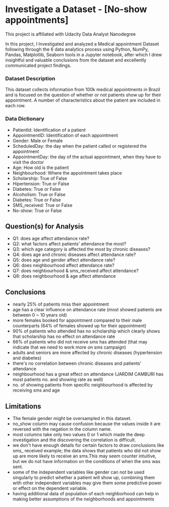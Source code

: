 #  Investigate a Dataset - [No-show appointments]
This project is affiliated with Udacity Data Analyst Nanodegree

In this project, I Investigated and analyzed a Medical appointment Dataset following through the 6 data analytics process using Python, NumPy, Pandas, Matplotlib, Seaborn tools in a Jupyter notebook, after which I drew insightful and valuable conclusions from the dataset and excellently communicated project findings.
###  Dataset Description
This dataset collects information from 100k medical appointments in Brazil and is focused on the question of whether or not patients show up for their appointment. A number of characteristics about the patient are included in each row.

###  Data Dictionary

* PatientId: Identification of a patient
* AppointmentID: Identification of each appointment
* Gender: Male or Female
* ScheduledDay: the day when the patient called or registered the appointment
* AppointmentDay: the day of the actual appointment, when they have to visit the doctor
* Age: How old is the patient
* Neighbourhood: Where the appointment takes place
* Scholarship: True of False
* Hipertension: True or False
* Diabetes: True or False
* Alcoholism: True or False
* Diabetes: True or False
* SMS_received: True or False
* No-show: True or False

##  Question(s) for Analysis
* Q1: does age affect attendance rate?
* Q2: what factors affect patients' attendance the most?
* Q3: which age category is affected the most by chronic diseases?
* Q4: does age and chronic diseases affect attendance rate?
* Q5: does age and gender affect attendance rate?
* Q6: does neighbourhood affect attendance rate?
* Q7: does neighbourhood & sms_received affect attendance?
* Q8: does neighbourhood & age affect attendance

## Conclusions
* nearly 25% of patients miss their appointment
* age has a clear influence on attendance rate (most showed patients are between 0 ~ 10 years old)
* more females booked for appointment compared to their male counterparts (64% of females showed up for their appointment)
* 90% of patients who attended has no scholarship which clearly shows that scholarship has no effect on attendance rate
* 66% of patients who did not receive sms has attended (that may indicate that we need to work more on sms campaign)
* adults and seniors are more affected by chronic diseases (hypertension and diabetes)
* there's no correlation between chronic diseases and patients' attendance
* neighbourhood has a great effect on attendance (JARDIM CAMBURI has most patients no. and showing rate as well)
* no. of showing patients from specific neighbourhood is affected by receiving sms and age

## Limitations
* The female gender might be oversampled in this dataset.
* no_show column may cause confusion because the values inside it are reversed with the negation in the column name.
* most columns take only two values 0 or 1 which made the deep investigation and the discovering the correlation is difficult.
* we don't have enough details for certain factors to draw conclusions like sms_ received example; the data shows that patients who did not show up are more likely to receive an sms.This may seem counter intuitive, but we do not have information on the conditions of when the sms was sent.
* some of the independent variables like gender can not be used singularly to predict whether a patient will show up, combining them with other independent variables may give them some predictive power or effect on the dependent variable.
* having additional data of population of each neighborhood can help in making better assumptions of the neighborhoods and appointments
